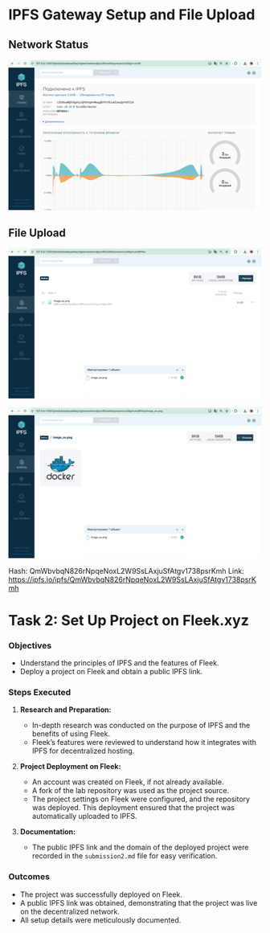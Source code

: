 # IPFS Gateway Setup and File Upload

## Network Status

![ipfs_status.png](lab16_media/ipfs_status.png)

## File Upload

![import_file.png](lab16_media/import_file.png)

![image_file.png](lab16_media/image_file.png)

Hash: QmWbvbqN826rNpqeNoxL2W9SsLAxjuSfAtgv1738psrKmh
Link: https://ipfs.io/ipfs/QmWbvbqN826rNpqeNoxL2W9SsLAxjuSfAtgv1738psrKmh

# Task 2: Set Up Project on Fleek.xyz

### Objectives

- Understand the principles of IPFS and the features of Fleek.
- Deploy a project on Fleek and obtain a public IPFS link.

### Steps Executed

1. **Research and Preparation:**
   - In-depth research was conducted on the purpose of IPFS and the benefits of using Fleek.
   - Fleek’s features were reviewed to understand how it integrates with IPFS for decentralized hosting.

2. **Project Deployment on Fleek:**
   - An account was created on Fleek, if not already available.
   - A fork of the lab repository was used as the project source.
   - The project settings on Fleek were configured, and the repository was deployed. This deployment ensured that the project was automatically uploaded to IPFS.





3. **Documentation:**
   - The public IPFS link and the domain of the deployed project were recorded in the `submission2.md` file for easy verification.

### Outcomes

- The project was successfully deployed on Fleek.
- A public IPFS link was obtained, demonstrating that the project was live on the decentralized network.
- All setup details were meticulously documented.